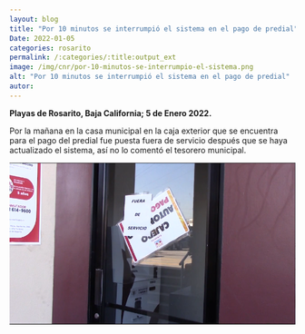 ```yaml
---
layout: blog
title: "Por 10 minutos se interrumpió el sistema en el pago de predial"
Date: 2022-01-05
categories: rosarito
permalink: /:categories/:title:output_ext
image: /img/cnr/por-10-minutos-se-interrumpio-el-sistema.png
alt: "Por 10 minutos se interrumpió el sistema en el pago de predial"
autor:
---
```


**Playas de Rosarito, Baja California; 5 de Enero 2022.** 

Por la mañana en la casa municipal en la caja exterior que se encuentra para el pago del predial fue puesta fuera de servicio después que se haya actualizado el sistema, así no lo comentó el tesorero municipal.

<div id="carouselExampleSlidesOnly" class="carousel slide" data-ride="carousel">
  <div class="carousel-inner">
    <div class="carousel-item active">
       <img class="d-block w-100" src="/img/cnr/por-10-minutos-se-interrumpio-el-sistema.png" loading="lazy"  alt="Por 10 minutos se interrumpió el sistema en el pago de predial">
    </div>
  </div>
</div>